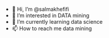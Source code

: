- 👋 Hi, I’m @salmakhefifi
- 👀 I’m interested in DATA mining  
- 🌱 I’m currently learning data science 
- 📫 How to reach me data mining 

<!---
salmakhefifi/salmakhefifi is a ✨ special ✨ repository because its `README.md` (this file) appears on your GitHub profile.
You can click the Preview link to take a look at your changes.
--->
